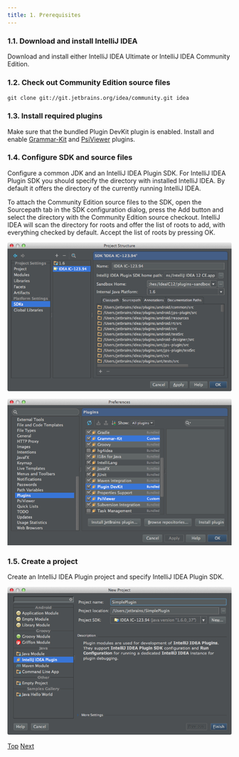 ```yaml
---
title: 1. Prerequisites
---
```



### 1.1. Download and install IntelliJ IDEA

Download and install either IntelliJ IDEA Ultimate or IntelliJ IDEA Community Edition.

### 1.2. Check out Community Edition source files

```
git clone git://git.jetbrains.org/idea/community.git idea
```

### 1.3. Install required plugins

Make sure that the bundled Plugin DevKit plugin is enabled.
Install and enable
[Grammar-Kit](http://plugins.intellij.net/plugin?pluginId=6606)
and
[PsiViewer](http://plugins.intellij.net/plugin/?null&pluginId=227)
plugins.

### 1.4. Configure SDK and source files

Configure a common JDK and an IntelliJ IDEA Plugin SDK.
For IntelliJ IDEA Plugin SDK you should specify the directory with installed IntelliJ IDEA.
By default it offers the directory of the currently running IntelliJ IDEA.

To attach the Community Edition source files to the SDK, open the Sourcepath tab in the SDK configuration dialog, press the Add button and select the directory with the Community Edition source checkout.
IntelliJ IDEA will scan the directory for roots and offer the list of roots to add, with everything checked by default.
Accept the list of roots by pressing OK.

![Project SDK](img/project_sdk.png)

![Plugins](img/plugins.png)

### 1.5. Create a project

Create an IntelliJ IDEA Plugin project and specify IntelliJ IDEA Plugin SDK.

![New Project](img/new_project.png)

[Top](../custom_language_support_tutorial.html)
[Next](language_and_filetype.html)

